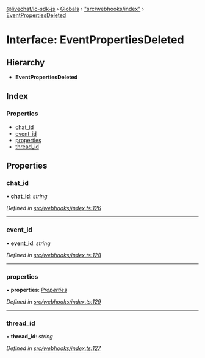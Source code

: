 [@livechat/lc-sdk-js](../README.md) › [Globals](../globals.md) › ["src/webhooks/index"](../modules/_src_webhooks_index_.md) › [EventPropertiesDeleted](_src_webhooks_index_.eventpropertiesdeleted.md)

# Interface: EventPropertiesDeleted

## Hierarchy

* **EventPropertiesDeleted**

## Index

### Properties

* [chat_id](_src_webhooks_index_.eventpropertiesdeleted.md#chat_id)
* [event_id](_src_webhooks_index_.eventpropertiesdeleted.md#event_id)
* [properties](_src_webhooks_index_.eventpropertiesdeleted.md#properties)
* [thread_id](_src_webhooks_index_.eventpropertiesdeleted.md#thread_id)

## Properties

###  chat_id

• **chat_id**: *string*

*Defined in [src/webhooks/index.ts:126](https://github.com/livechat/lc-sdk-js/blob/21d7a55/src/webhooks/index.ts#L126)*

___

###  event_id

• **event_id**: *string*

*Defined in [src/webhooks/index.ts:128](https://github.com/livechat/lc-sdk-js/blob/21d7a55/src/webhooks/index.ts#L128)*

___

###  properties

• **properties**: *[Properties](_src_objects_index_.properties.md)*

*Defined in [src/webhooks/index.ts:129](https://github.com/livechat/lc-sdk-js/blob/21d7a55/src/webhooks/index.ts#L129)*

___

###  thread_id

• **thread_id**: *string*

*Defined in [src/webhooks/index.ts:127](https://github.com/livechat/lc-sdk-js/blob/21d7a55/src/webhooks/index.ts#L127)*
